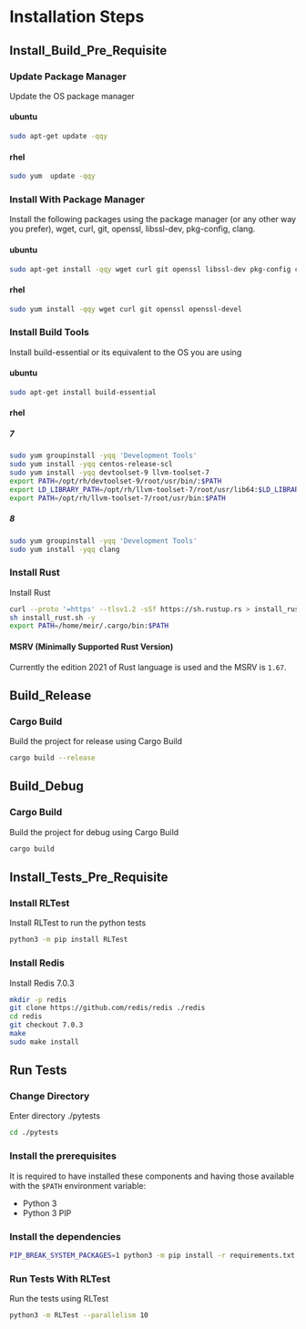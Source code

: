 # Installation Steps

## Install_Build_Pre_Requisite

### Update Package Manager

Update the OS package manager

#### ubuntu

```bash
sudo apt-get update -qqy
```

#### rhel

```bash
sudo yum  update -qqy
```

### Install With Package Manager

Install the following packages using the package manager (or any other way you prefer), wget, curl, git, openssl, libssl-dev, pkg-config, clang.

#### ubuntu

```bash
sudo apt-get install -qqy wget curl git openssl libssl-dev pkg-config clang
```

#### rhel

```bash
sudo yum install -qqy wget curl git openssl openssl-devel
```

### Install Build Tools

Install build-essential or its equivalent to the OS you are using

#### ubuntu

```bash
sudo apt-get install build-essential
```

#### rhel

##### 7

```bash
sudo yum groupinstall -yqq 'Development Tools'
sudo yum install -yqq centos-release-scl
sudo yum install -yqq devtoolset-9 llvm-toolset-7
export PATH=/opt/rh/devtoolset-9/root/usr/bin/:$PATH
export LD_LIBRARY_PATH=/opt/rh/llvm-toolset-7/root/usr/lib64:$LD_LIBRARY_PATH
export PATH=/opt/rh/llvm-toolset-7/root/usr/bin:$PATH
```

##### 8

```bash
sudo yum groupinstall -yqq 'Development Tools'
sudo yum install -yqq clang
```

### Install Rust

Install Rust

```bash
curl --proto '=https' --tlsv1.2 -sSf https://sh.rustup.rs > install_rust.sh
sh install_rust.sh -y
export PATH=/home/meir/.cargo/bin:$PATH
```

#### MSRV (Minimally Supported Rust Version)
Currently the edition 2021 of Rust language is used and the MSRV is `1.67`.

## Build_Release

### Cargo Build

Build the project for release using Cargo Build

```bash
cargo build --release
```

## Build_Debug

### Cargo Build

Build the project for debug using Cargo Build

```bash
cargo build
```

## Install_Tests_Pre_Requisite

### Install RLTest

Install RLTest to run the python tests

```bash
python3 -m pip install RLTest
```

### Install Redis

Install Redis 7.0.3

```bash
mkdir -p redis
git clone https://github.com/redis/redis ./redis
cd redis
git checkout 7.0.3
make
sudo make install
```

## Run Tests

### Change Directory

Enter directory ./pytests

```bash
cd ./pytests
```

### Install the prerequisites

It is required to have installed these components and having those available with
the `$PATH` environment variable:

- Python 3
- Python 3 PIP

### Install the dependencies

```bash
PIP_BREAK_SYSTEM_PACKAGES=1 python3 -m pip install -r requirements.txt -U
```

### Run Tests With RLTest

Run the tests using RLTest

```bash
python3 -m RLTest --parallelism 10
```
